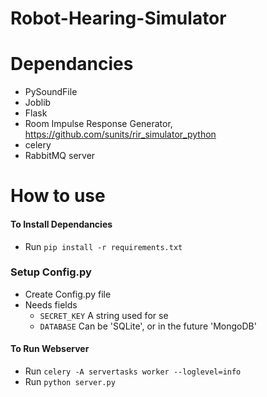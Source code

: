 # Robot-Hearing-Simulator


# Dependancies
- PySoundFile
- Joblib
- Flask
- Room Impulse Response Generator, https://github.com/sunits/rir_simulator_python
- celery
- RabbitMQ server

# How to use
#### To Install Dependancies
- Run `pip install -r requirements.txt`

### Setup Config.py
- Create Config.py file
- Needs fields
    - ``` SECRET_KEY ``` A string used for se
    - ``` DATABASE ``` Can be 'SQLite', or in the future 'MongoDB'

#### To Run Webserver
- Run `celery -A servertasks worker --loglevel=info` 
- Run `python server.py`

